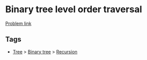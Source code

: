 # Binary tree level order traversal

[Problem link](https://leetcode.com/problems/binary-tree-level-order-traversal)

## Tags

* [Tree](/README.md#Tree) > [Binary tree](/README.md#Tree-Binary_tree) > [Recursion](/README.md#Tree-Binary_tree-Recursion)
